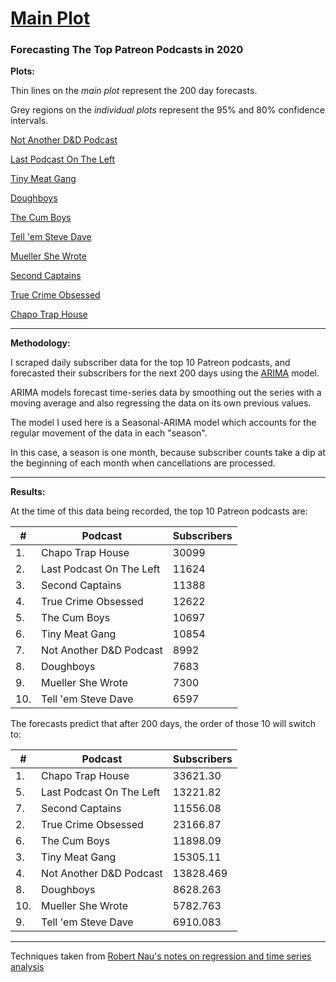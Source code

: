 # [Main Plot](https://i.imgur.com/NPmqiqc.jpg)

### Forecasting The Top Patreon Podcasts in 2020

**Plots:**

Thin lines on the *main plot* represent the 200 day forecasts. 

Grey regions on the *individual plots* represent the 95% and 80% confidence intervals.

[Not Another D&D Podcast](https://i.imgur.com/fLC5sMf.jpg)

[Last Podcast On The Left](https://i.imgur.com/AlKKQJn.jpg)

[Tiny Meat Gang](https://i.imgur.com/WbeCmwz.jpg)

[Doughboys](https://i.imgur.com/SOozR34.jpg)

[The Cum Boys](https://i.imgur.com/Qzk8cRd.jpg)

[Tell 'em Steve Dave](https://i.imgur.com/5EJQAIL.jpg)

[Mueller She Wrote](https://i.imgur.com/aHf3iNl.jpg)

[Second Captains](https://i.imgur.com/SjYMOiu.jpg)

[True Crime Obsessed](https://i.imgur.com/BvcKVDG.jpg)

[Chapo Trap House](https://i.imgur.com/uNvWGjB.jpg)

---

**Methodology:**

I scraped daily subscriber data for the top 10 Patreon podcasts, and forecasted their subscribers for the next 200 days using the [ARIMA](https://en.wikipedia.org/wiki/Autoregressive_integrated_moving_average) model.

ARIMA models forecast time-series data by smoothing out the series with a moving average and also regressing the data on its own previous values.

The model I used here is a Seasonal-ARIMA model which accounts for the regular movement of the data in each "season".

In this case, a season is one month, because subscriber counts take a dip at the beginning of each month when cancellations are processed.

---

**Results:**

At the time of this data being recorded, the top 10 Patreon podcasts are:

\#| Podcast| Subscribers
---|---|---
|1. |Chapo Trap House |30099
|2. |Last Podcast On The Left | 11624
|3. |Second Captains| 11388
|4.| True Crime Obsessed|12622
|5.| The Cum Boys| 10697
|6.| Tiny Meat Gang| 10854
|7.| Not Another D&D Podcast |8992
|8. | Doughboys| 7683
|9.|Mueller She Wrote | 7300
|10. |Tell 'em Steve Dave| 6597

The forecasts predict that after 200 days, the order of those 10 will switch to:

\#| Podcast| Subscribers
---|---|---
|1. | Chapo Trap House | 33621.30
|5. | Last Podcast On The Left | 13221.82
|7. | Second Captains| 11556.08
|2.| True Crime Obsessed| 23166.87
|6.| The Cum Boys| 11898.09
|3.| Tiny Meat Gang| 15305.11
|4.| Not Another D&D Podcast | 13828.469
|8. | Doughboys| 8628.263
|10.| Mueller She Wrote | 5782.763
|9. | Tell 'em Steve Dave| 6910.083

---
  
Techniques taken from [Robert Nau's notes on regression and time series analysis](https://people.duke.edu/~rnau/411home.htm)

